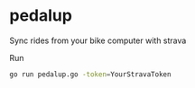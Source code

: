 # pedalup
Sync rides from your bike computer with strava

Run

```bash
go run pedalup.go -token=YourStravaToken
```

